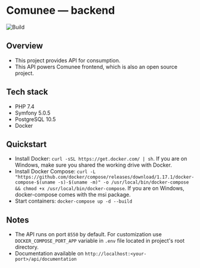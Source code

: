 # Comunee — backend

![Build](https://github.com/mbyakow/comunee-backend/workflows/Build/badge.svg?branch=master)

## Overview

* This project provides API for consumption.
* This API powers Comunee frontend, which is also an open source project.

## Tech stack

* PHP 7.4
* Symfony 5.0.5
* PostgreSQL 10.5
* Docker

## Quickstart

* Install Docker: `curl -sSL https://get.docker.com/ | sh`. If you are on Windows, make sure you shared the working drive with Docker.
* Install Docker Compose: `curl -L "https://github.com/docker/compose/releases/download/1.17.1/docker-compose-$(uname -s)-$(uname -m)" -o /usr/local/bin/docker-compose && chmod +x /usr/local/bin/docker-compose`. If you are on Windows, docker-compose comes with the msi package.
* Start containers: `docker-compose up -d --build`

## Notes

* The API runs on port `8550` by default. For customization use `DOCKER_COMPOSE_PORT_APP` variable in `.env` file located in project's root directory.
* Documentation available on `http://localhost:<your-port>/api/documentation`
